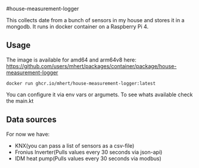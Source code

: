 #house-measurement-logger

This collects date from a bunch of sensors in my house and stores it in a mongodb. It runs in docker container on a Raspberry Pi 4.

## Usage 
The image is available for amd64 and arm64v8 here: https://github.com/users/mhert/packages/container/package/house-measurement-logger
```
docker run ghcr.io/mhert/house-measurement-logger:latest
```
You can configure it via env vars or argumets. To see whats available check the main.kt

## Data sources
For now we have:
 - KNX(you can pass a list of sensors as a csv-file)
 - Fronius Inverter(Pulls values every 30 seconds via json-api)
 - IDM heat pump(Pulls values every 30 seconds via modbus)

